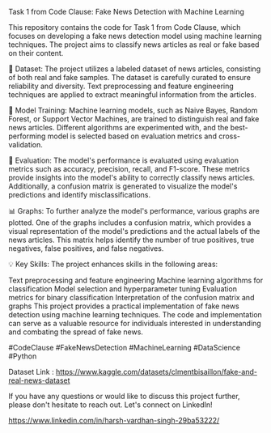 Task 1 from Code Clause: Fake News Detection with Machine Learning

This repository contains the code for Task 1 from Code Clause, which focuses on developing a fake news detection model using machine learning techniques. The project aims to classify news articles as real or fake based on their content.

📁 Dataset:
The project utilizes a labeled dataset of news articles, consisting of both real and fake samples. The dataset is carefully curated to ensure reliability and diversity. Text preprocessing and feature engineering techniques are applied to extract meaningful information from the articles.

🔧 Model Training:
Machine learning models, such as Naive Bayes, Random Forest, or Support Vector Machines, are trained to distinguish real and fake news articles. Different algorithms are experimented with, and the best-performing model is selected based on evaluation metrics and cross-validation.

🎯 Evaluation:
The model's performance is evaluated using evaluation metrics such as accuracy, precision, recall, and F1-score. These metrics provide insights into the model's ability to correctly classify news articles. Additionally, a confusion matrix is generated to visualize the model's predictions and identify misclassifications.

📊 Graphs:
To further analyze the model's performance, various graphs are plotted. One of the graphs includes a confusion matrix, which provides a visual representation of the model's predictions and the actual labels of the news articles. This matrix helps identify the number of true positives, true negatives, false positives, and false negatives.

💡 Key Skills:
The project enhances skills in the following areas:

Text preprocessing and feature engineering
Machine learning algorithms for classification
Model selection and hyperparameter tuning
Evaluation metrics for binary classification
Interpretation of the confusion matrix and graphs
This project provides a practical implementation of fake news detection using machine learning techniques. The code and implementation can serve as a valuable resource for individuals interested in understanding and combating the spread of fake news.

#CodeClause #FakeNewsDetection #MachineLearning #DataScience #Python

Dataset Link : https://www.kaggle.com/datasets/clmentbisaillon/fake-and-real-news-dataset

If you have any questions or would like to discuss this project further, please don't hesitate to reach out. Let's connect on LinkedIn!

https://www.linkedin.com/in/harsh-vardhan-singh-29ba53222/
